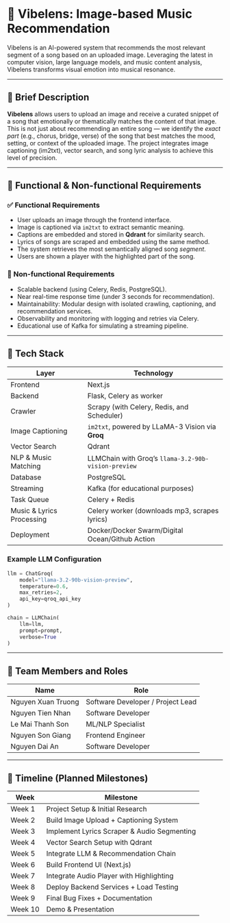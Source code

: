 # 🎵 Vibelens: Image-based Music Recommendation

Vibelens is an AI-powered system that recommends the most relevant segment of a song based on an uploaded image. Leveraging the latest in computer vision, large language models, and music content analysis, Vibelens transforms visual emotion into musical resonance.

---

## 📄 Brief Description

**Vibelens** allows users to upload an image and receive a curated snippet of a song that emotionally or thematically matches the content of that image. This is not just about recommending an entire song — we identify the *exact part* (e.g., chorus, bridge, verse) of the song that best matches the mood, setting, or context of the uploaded image. The project integrates image captioning (im2txt), vector search, and song lyric analysis to achieve this level of precision.

---

## 🎯 Functional & Non-functional Requirements

### ✅ Functional Requirements

- User uploads an image through the frontend interface.
- Image is captioned via `im2txt` to extract semantic meaning.
- Captions are embedded and stored in **Qdrant** for similarity search.
- Lyrics of songs are scraped and embedded using the same method.
- The system retrieves the most semantically aligned song *segment*.
- Users are shown a player with the highlighted part of the song.

### 🚫 Non-functional Requirements

- Scalable backend (using Celery, Redis, PostgreSQL).
- Near real-time response time (under 3 seconds for recommendation).
- Maintainability: Modular design with isolated crawling, captioning, and recommendation services.
- Observability and monitoring with logging and retries via Celery.
- Educational use of Kafka for simulating a streaming pipeline.

---

## 🔧 Tech Stack

| Layer                     | Technology                                          |
|---------------------------|-----------------------------------------------------|
| Frontend                  | Next.js                                             |
| Backend                   | Flask, Celery as worker                             |
| Crawler                   | Scrapy (with Celery, Redis, and Scheduler)          |
| Image Captioning          | `im2txt`, powered by LLaMA-3 Vision via **Groq**    |
| Vector Search             | Qdrant                                              |            
| NLP & Music Matching      | LLMChain with Groq’s `llama-3.2-90b-vision-preview` |
| Database                  | PostgreSQL                                          |
| Streaming                 | Kafka (for educational purposes)                    |
| Task Queue                | Celery + Redis                                      |
| Music & Lyrics Processing | Celery worker (downloads mp3, scrapes lyrics)       |
| Deployment                | Docker/Docker Swarm/Digital Ocean/Github Action     |

### Example LLM Configuration

```python
llm = ChatGroq(
    model="llama-3.2-90b-vision-preview",
    temperature=0.6,
    max_retries=2,
    api_key=qroq_api_key
)

chain = LLMChain(
    llm=llm,
    prompt=prompt,
    verbose=True
)
```

---

## 👥 Team Members and Roles

| Name                | Role                                |
|---------------------|-------------------------------------|
| Nguyen Xuan Truong  | Software Developer / Project Lead   |
| Nguyen Tien Nhan    | Software Developer                  |
| Le Mai Thanh Son    | ML/NLP Specialist                   |
| Nguyen Son Giang    | Frontend Engineer                   |
| Nguyen Dai An       | Software Developer                  |

---

## 📅 Timeline (Planned Milestones)

| Week | Milestone |
|------|-----------|
| Week 1 | Project Setup & Initial Research |
| Week 2 | Build Image Upload + Captioning System |
| Week 3 | Implement Lyrics Scraper & Audio Segmenting |
| Week 4 | Vector Search Setup with Qdrant |
| Week 5 | Integrate LLM & Recommendation Chain |
| Week 6 | Build Frontend UI (Next.js) |
| Week 7 | Integrate Audio Player with Highlighting |
| Week 8 | Deploy Backend Services + Load Testing |
| Week 9 | Final Bug Fixes + Documentation |
| Week 10 | Demo & Presentation |
